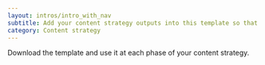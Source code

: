 ```yaml
---
layout: intros/intro_with_nav
subtitle: Add your content strategy outputs into this template so that you keep everyone aligned and focused.
category: Content strategy
---
```

Download the template and use it at each phase of your content strategy.
